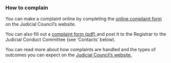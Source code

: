 ###  **How to complain**

You can make a complaint online by completing the [ online complaint form
](https://judicialcouncil.ie/make-a-complaint/) on the Judicial Council’s
website.

You can also fill out a [ complaint form (pdf)
](https://judicialcouncil.ie/assets/uploads/documents/Complaint%20Form.pdf)
and post it to the Registrar to the Judicial Conduct Committee (see ‘Contacts’
below).

You can read more about how complaints are handled and the types of outcomes
you can expect on the [ Judicial Council’s website.
](https://judicialcouncil.ie/judicial-conduct-committee/)

